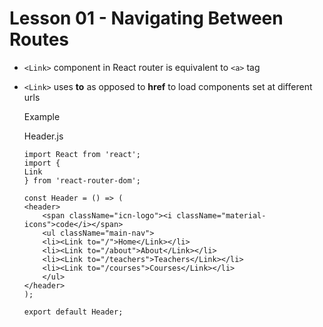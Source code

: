 # Lesson 01 - Navigating Between Routes

- `<Link>` component in React router is equivalent to `<a>` tag
- `<Link>` uses **to** as opposed to **href** to load components set at different urls

    Example

    Header.js
    ```
    import React from 'react';
    import {
    Link
    } from 'react-router-dom';

    const Header = () => (
    <header>
        <span className="icn-logo"><i className="material-icons">code</i></span>
        <ul className="main-nav">
        <li><Link to="/">Home</Link></li>
        <li><Link to="/about">About</Link></li>
        <li><Link to="/teachers">Teachers</Link></li>
        <li><Link to="/courses">Courses</Link></li>
        </ul>
    </header>
    );

    export default Header;
    ```
